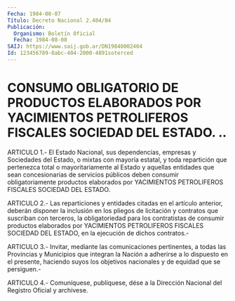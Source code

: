 ```yaml
---
Fecha: 1984-08-07
Título: Decreto Nacional 2.404/84
Publicación:
  Organismo: Boletín Oficial
  Fecha: 1984-08-08
SAIJ: https://www.saij.gob.ar/DN19840002404
Id: 123456789-0abc-404-2000-4891soterced
---
```

# CONSUMO OBLIGATORIO DE PRODUCTOS ELABORADOS POR YACIMIENTOS PETROLIFEROS FISCALES SOCIEDAD DEL ESTADO. ..

<a id="1"></a>
ARTICULO  1.-  El  Estado  Nacional,  sus  dependencias, empresas y Sociedades  del  Estado,  o  mixtas  con mayoría  estatal,  y  toda repartición  que pertenezca total o mayoritariamente  al  Estado  y aquellas entidades  que  sean  concesionarias de servicios públicos deben  consumir  obligatoriamente    productos    elaborados    por YACIMIENTOS PETROLIFEROS FISCALES SOCIEDAD DEL ESTADO.

<a id="2"></a>
ARTICULO  2.-  Las reparticiones y entidades citadas en el artículo anterior,  deberán    disponer  la  inclusión  en  los  pliegos  de licitación y contratos que suscriban con terceros, la obligatoriedad  para  los    contratistas   de  consumir  productos elaborados  por  YACIMIENTOS  PETROLIFEROS  FISCALES  SOCIEDAD  DEL ESTADO, en la ejecución de dichos contratos.-

<a id="3"></a>
ARTICULO  3.-  Invitar,  mediante las comunicaciones pertinentes, a todas  las  Provincias  y  Municipios  que  integran  la  Nación  a adherirse  a  lo  dispuesto en  el  presente,  haciendo  suyos  los objetivos nacionales y de equidad que se persiguen.-

<a id="4"></a>
ARTICULO  4.- Comuníquese, publíquese, dése a la Dirección Nacional del Registro Oficial y archívese.